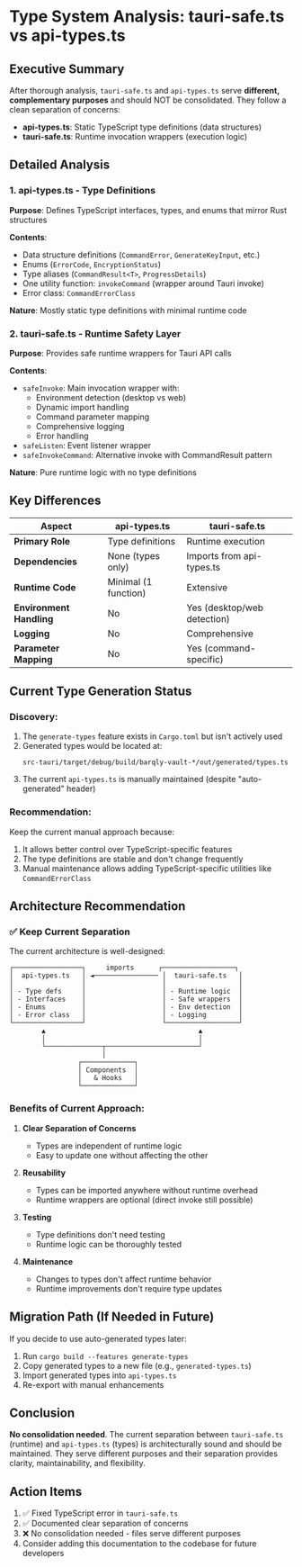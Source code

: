 # Type System Analysis: tauri-safe.ts vs api-types.ts

## Executive Summary

After thorough analysis, `tauri-safe.ts` and `api-types.ts` serve **different, complementary purposes** and should NOT be consolidated. They follow a clean separation of concerns:

- **api-types.ts**: Static TypeScript type definitions (data structures)
- **tauri-safe.ts**: Runtime invocation wrappers (execution logic)

## Detailed Analysis

### 1. api-types.ts - Type Definitions

**Purpose**: Defines TypeScript interfaces, types, and enums that mirror Rust structures

**Contents**:

- Data structure definitions (`CommandError`, `GenerateKeyInput`, etc.)
- Enums (`ErrorCode`, `EncryptionStatus`)
- Type aliases (`CommandResult<T>`, `ProgressDetails`)
- One utility function: `invokeCommand` (wrapper around Tauri invoke)
- Error class: `CommandErrorClass`

**Nature**: Mostly static type definitions with minimal runtime code

### 2. tauri-safe.ts - Runtime Safety Layer

**Purpose**: Provides safe runtime wrappers for Tauri API calls

**Contents**:

- `safeInvoke`: Main invocation wrapper with:
  - Environment detection (desktop vs web)
  - Dynamic import handling
  - Command parameter mapping
  - Comprehensive logging
  - Error handling
- `safeListen`: Event listener wrapper
- `safeInvokeCommand`: Alternative invoke with CommandResult pattern

**Nature**: Pure runtime logic with no type definitions

## Key Differences

| Aspect                   | api-types.ts         | tauri-safe.ts               |
| ------------------------ | -------------------- | --------------------------- |
| **Primary Role**         | Type definitions     | Runtime execution           |
| **Dependencies**         | None (types only)    | Imports from api-types.ts   |
| **Runtime Code**         | Minimal (1 function) | Extensive                   |
| **Environment Handling** | No                   | Yes (desktop/web detection) |
| **Logging**              | No                   | Comprehensive               |
| **Parameter Mapping**    | No                   | Yes (command-specific)      |

## Current Type Generation Status

### Discovery:

1. The `generate-types` feature exists in `Cargo.toml` but isn't actively used
2. Generated types would be located at:
   ```
   src-tauri/target/debug/build/barqly-vault-*/out/generated/types.ts
   ```
3. The current `api-types.ts` is manually maintained (despite "auto-generated" header)

### Recommendation:

Keep the current manual approach because:

1. It allows better control over TypeScript-specific features
2. The type definitions are stable and don't change frequently
3. Manual maintenance allows adding TypeScript-specific utilities like `CommandErrorClass`

## Architecture Recommendation

### ✅ Keep Current Separation

The current architecture is well-designed:

```
┌─────────────────┐     imports      ┌──────────────────┐
│  api-types.ts   │ ◄──────────────── │  tauri-safe.ts   │
│                 │                   │                  │
│ - Type defs     │                   │ - Runtime logic  │
│ - Interfaces    │                   │ - Safe wrappers  │
│ - Enums         │                   │ - Env detection  │
│ - Error class   │                   │ - Logging        │
└─────────────────┘                   └──────────────────┘
        ▲                                      ▲
        │                                      │
        └──────────────┬───────────────────────┘
                       │
                 ┌─────────────┐
                 │ Components  │
                 │   & Hooks   │
                 └─────────────┘
```

### Benefits of Current Approach:

1. **Clear Separation of Concerns**
   - Types are independent of runtime logic
   - Easy to update one without affecting the other

2. **Reusability**
   - Types can be imported anywhere without runtime overhead
   - Runtime wrappers are optional (direct invoke still possible)

3. **Testing**
   - Type definitions don't need testing
   - Runtime logic can be thoroughly tested

4. **Maintenance**
   - Changes to types don't affect runtime behavior
   - Runtime improvements don't require type updates

## Migration Path (If Needed in Future)

If you decide to use auto-generated types later:

1. Run `cargo build --features generate-types`
2. Copy generated types to a new file (e.g., `generated-types.ts`)
3. Import generated types into `api-types.ts`
4. Re-export with manual enhancements

## Conclusion

**No consolidation needed**. The current separation between `tauri-safe.ts` (runtime) and `api-types.ts` (types) is architecturally sound and should be maintained. They serve different purposes and their separation provides clarity, maintainability, and flexibility.

## Action Items

1. ✅ Fixed TypeScript error in `tauri-safe.ts`
2. ✅ Documented clear separation of concerns
3. ❌ No consolidation needed - files serve different purposes
4. Consider adding this documentation to the codebase for future developers
